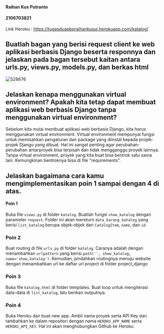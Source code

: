 #### Raihan Kus Putranto
#### 2106703821

Link Heroku : https://tugasduapbpraihankusui.herokuapp.com/katalog/


## Buatlah bagan yang berisi request client ke web aplikasi berbasis Django beserta responnya dan jelaskan pada bagan tersebut kaitan antara urls.py, views.py, models.py, dan berkas html
![528676](https://user-images.githubusercontent.com/86870718/190313538-a995bb4c-a993-472b-9079-da4ca3e0e36a.jpg)


## Jelaskan kenapa menggunakan virtual environment? Apakah kita tetap dapat membuat aplikasi web berbasis Django tanpa menggunakan virtual environment?
Sebelum kita mulai membuat aplikasi web berbasis Django, kita *harus* menggunakan virtual environment. Virtual environment mempunyai fungsi untuk memisahkan pengaturan dan package yang diinstal kepada projek-projek Django yang dibuat. Hal ini sangat penting agar perubahan-perubahan antarproyek bisa terpisah dan tidak mengganggu proyek lainnya. Tanpa virtual environment, proyek yang kita buat bisa bentrok satu sama lain. Kemungkinan bentroknya bisa di file "requirements".

## Jelaskan bagaimana cara kamu mengimplementasikan poin 1 sampai dengan 4 di atas.
#### Poin 1
Buka file `views.py` di folder `katalog`. Buatlah fungsi `show_katalog` dengan parameter `request`. Folder ini akan mereturn `data_barang_katalog` yang berisi `list_katalog` berupa objek-objek dari `CatalogItem`, `name`, dan `id`.
### Poin 2 
Buat routing di file `urls.py` di folder `katalog`. Caranya adalah dengan menambahkan `urlpattern` yang berisi `path('', show_katalog, name='show_katalog')`. Kemudian, pindahkan routingnya menuju website dengan menambahkan url ke daftar url project di folder project_django
### Poin 3
Buka file `katalog.html` di folder templates. Buat loop untuk mengiterasi data-data di `list_katalog`, lalu berikan outputnya.
### Poin 4
Buka Heroku dan buat new app. Ambil nama proyek serta API Key dan tambahkan ke dalam repositori dengan nama `HEROKU_APP_NAME` serta `HEROKU_API_KEY`. Hal ini akan menghubungkan Github ke Heroku. 
